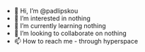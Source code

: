 - 👋 Hi, I’m @padlipskou
- 👀 I’m interested in nothing
- 🌱 I’m currently learning nothing
- 💞️ I’m looking to collaborate on nothing
- 📫 How to reach me - through hyperspace

<!---
padlipskou/padlipskou is a ✨ special ✨ repository because its `README.md` (this file) appears on your GitHub profile.
You can click the Preview link to take a look at your changes.
--->
